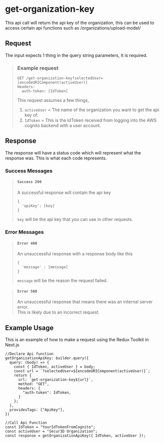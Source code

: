 # get-organization-key

This api call will return the api key of the organization, this can be used to access certain api functions such as /organizations/upload-model/

## Request

The input expects 1 thing in the query string parameters, It is required.  

> ### Example request
>
>     GET /get-organization-key?selectedUser=[encodeURIComponent(activeUser)]
>     Headers:
>       auth-token: [IdToken]
> This request assumes a few things,
> 1. ``activeUser`` = The name of the organization you want to get the api key of.  
> 2. ``IdToken`` = This is the IdToken received from logging into the AWS     cognito backend with a user account.

## Response

The response will have a status code which will represent what the response was. This is what each code represents.

### Success Messages

> #### ``Success 200``
> A successful response will contain the api key
>
>     {
>       'apiKey': [key]
>     }
> ``key`` will be the api key that you can use in other requests.  

### Error Messages

> #### ``Error 400``
> An unsuccessful response with a response body like this
>
>     {
>       'message' : [message]
>     }
> ``message`` will be the reason the request failed.

> #### ``Error 500``
> An unsuccessful response that means there was an internal server error.  
> This is likely due to an incorrect request.

## Example Usage

This is an example of how to make a request using the Redux Toolkit in Next.js

    //Declare Api function
    getOrganizationApiKey: builder.query({
      query: (body) => {
        const { IdToken, activeUser } = body;
        const url = `?selectedUser=${encodeURIComponent(activeUser)}`;
        return {
          url: `get-organization-key${url}`,
          method: "GET",
          headers: {
            "auth-token": IdToken,
          }
        };
      },
      providesTags: ["ApiKey"],
    })

    //Call Api Function
    const IdToken = "YourIdTokenFromCognito";
    const activeUser = "Secur3D Organization";
    const response = getOrganizationApiKey({ IdToken, activeUser });